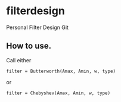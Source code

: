 # filterdesign
Personal Filter Design Git
## How to use.
Call either
```
filter = Butterworth(Amax, Amin, w, type)
```
or
```
filter = Chebyshev(Amax, Amin, w, type)
```
